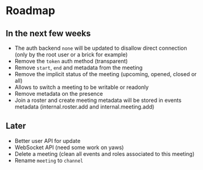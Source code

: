 # Roadmap

## In the next few weeks

* The auth backend `none` will be updated to disallow direct connection (only by the root user or a brick for example)
* Remove the `token` auth method (transparent)
* Remove `start`, `end` and metadata from the meeting
* Remove the implicit status of the meeting (upcoming, opened, closed or all)
* Allows to switch a meeting to be writable or readonly
* Remove metadata on the presence
* Join a roster and create meeting metadata will be stored in events metadata (internal.roster.add and internal.meeting.add)

## Later

* Better user API for update
* WebSocket API (need some work on yaws)
* Delete a meeting (clean all events and roles associated to this meeting)
* Rename `meeting` to `channel`
